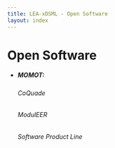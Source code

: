 ```yaml
---
title: LEA-xDSML - Open Software
layout: index
---
```

<h1>Open Software</h1>

<ul>

<li><h5>MOMOT:</h5></li>

<h6>CoQuade</h6>

<h6>ModulEER</h6>

<h6>Software Product Line</h6>

</ul>